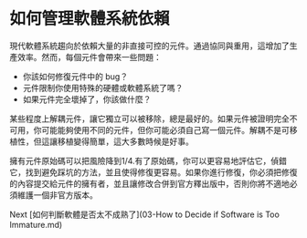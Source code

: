 # 如何管理軟體系統依賴
[//]: # (Version:1.0.0)
現代軟體系統趨向於依賴大量的非直接可控的元件。通過協同與重用，這增加了生產效率。然而，每個元件會帶來一些問題：

- 你該如何修復元件中的 bug？
- 元件限制你使用特殊的硬體或軟體系統了嗎？
- 如果元件完全壞掉了，你該做什麼？

某些程度上解耦元件，讓它獨立可以被移除，總是最好的。如果元件被證明完全不可用，你可能能夠使用不同的元件，但你可能必須自己寫一個元件。解耦不是可移植性，但這讓移植變得簡單，這大多數時候是好事。

擁有元件原始碼可以把風險降到1/4.有了原始碼，你可以更容易地評估它，偵錯它，找到避免踩坑的方法，並且使得修復更容易。如果你進行修復，你必須把修復的內容提交給元件的擁有者，並且讓修改合併到官方釋出版中，否則你將不適地必須維護一個非官方版本。

Next [如何判斷軟體是否太不成熟了](03-How to Decide if Software is Too Immature.md)
